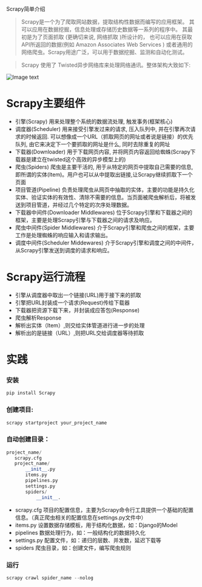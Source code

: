 Scrapy简单介绍

> Scrapy是一个为了爬取网站数据，提取结构性数据而编写的应用框架。 其可以应用在数据挖掘，信息处理或存储历史数据等一系列的程序中。
其最初是为了页面抓取 (更确切来说, 网络抓取 )所设计的， 也可以应用在获取API所返回的数据(例如 Amazon Associates Web Services ) 或者通用的网络爬虫。Scrapy用途广泛，可以用于数据挖掘、监测和自动化测试。

> Scrapy 使用了 Twisted异步网络库来处理网络通讯。整体架构大致如下:

![Image text](https://github.com/IceDarron/spider_nest/scrapy_framework.png)

Scrapy主要组件
===
+ 引擎(Scrapy)
用来处理整个系统的数据流处理, 触发事务(框架核心)
+ 调度器(Scheduler)
用来接受引擎发过来的请求, 压入队列中, 并在引擎再次请求的时候返回. 可以想像成一个URL（抓取网页的网址或者说是链接）的优先队列, 由它来决定下一个要抓取的网址是什么, 同时去除重复的网址
+ 下载器(Downloader)
用于下载网页内容, 并将网页内容返回给蜘蛛(Scrapy下载器是建立在twisted这个高效的异步模型上的)
+ 爬虫(Spiders)
爬虫是主要干活的, 用于从特定的网页中提取自己需要的信息, 即所谓的实体(Item)。用户也可以从中提取出链接,让Scrapy继续抓取下一个页面
+ 项目管道(Pipeline)
负责处理爬虫从网页中抽取的实体，主要的功能是持久化实体、验证实体的有效性、清除不需要的信息。当页面被爬虫解析后，将被发送到项目管道，并经过几个特定的次序处理数据。
+ 下载器中间件(Downloader Middlewares)
位于Scrapy引擎和下载器之间的框架，主要是处理Scrapy引擎与下载器之间的请求及响应。
+ 爬虫中间件(Spider Middlewares)
介于Scrapy引擎和爬虫之间的框架，主要工作是处理蜘蛛的响应输入和请求输出。
+ 调度中间件(Scheduler Middewares)
介于Scrapy引擎和调度之间的中间件，从Scrapy引擎发送到调度的请求和响应。

Scrapy运行流程
===
+ 引擎从调度器中取出一个链接(URL)用于接下来的抓取
+ 引擎把URL封装成一个请求(Request)传给下载器
+ 下载器把资源下载下来，并封装成应答包(Response)
+ 爬虫解析Response
+ 解析出实体（Item）,则交给实体管道进行进一步的处理
+ 解析出的是链接（URL）,则把URL交给调度器等待抓取

实践
===
### 安装
```python
pip install Scrapy
```

### 创建项目:
```python
scrapy startproject your_project_name
```

### 自动创建目录：
```python
project_name/
   scrapy.cfg
   project_name/
       __init__.py
       items.py
       pipelines.py
       settings.py
       spiders/
           __init__.
```
+ scrapy.cfg   项目的配置信息，主要为Scrapy命令行工具提供一个基础的配置信息。（真正爬虫相关的配置信息在settings.py文件中）
+ items.py     设置数据存储模板，用于结构化数据，如：Django的Model
+ pipelines    数据处理行为，如：一般结构化的数据持久化
+ settings.py  配置文件，如：递归的层数、并发数，延迟下载等
+ spiders      爬虫目录，如：创建文件，编写爬虫规则

### 运行
```python
scrapy crawl spider_name --nolog
```










